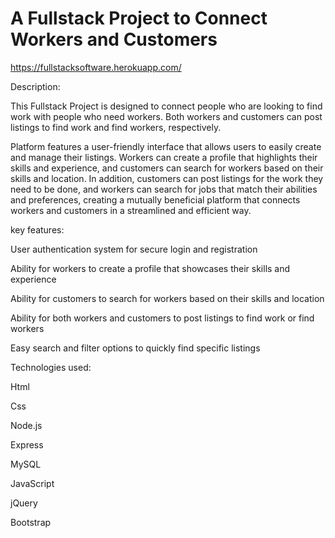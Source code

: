 # A Fullstack Project to Connect Workers and Customers

https://fullstacksoftware.herokuapp.com/

Description:

This Fullstack Project is designed to connect people who are looking to find work with people who need workers. Both workers and customers can post listings to find work and find workers, respectively.

Platform features a user-friendly interface that allows users to easily create and manage their listings. Workers can create a profile that highlights their skills and experience, and customers can search for workers based on their skills and location. In addition, customers can post listings for the work they need to be done, and workers can search for jobs that match their abilities and preferences, creating a mutually beneficial platform that connects workers and customers in a streamlined and efficient way.

key features:

User authentication system for secure login and registration

Ability for workers to create a profile that showcases their skills and experience

Ability for customers to search for workers based on their skills and location

Ability for both workers and customers to post listings to find work or find workers

Easy search and filter options to quickly find specific listings


Technologies used:

Html

Css

Node.js

Express

MySQL

JavaScript

jQuery

Bootstrap
